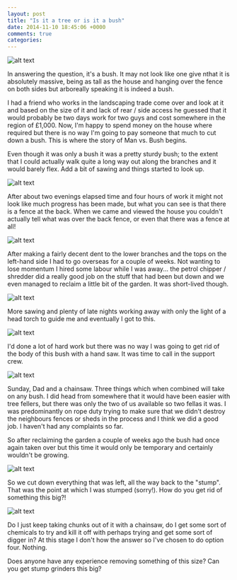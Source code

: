 ```yaml
---
layout: post
title: "Is it a tree or is it a bush"
date: 2014-11-10 18:45:06 +0000
comments: true
categories: 
---
```


![alt text](https://allenar.github.com/images/IMG_21.JPG "Before")

In answering the question, it's a bush. It may not look like one give nthat it is absolutely massive, being as tall as the house and hanging over the fence on both sides but arboreally speaking it is indeed a bush.

I had a friend who works in the landscaping trade come over and look at it and based on the size of it and lack of rear / side access he guessed that it would probably be two days work for two guys and cost somewhere in the region of £1,000. Now, I'm happy to spend money on the house where required but there is no way I'm going to pay someone that much to cut down a bush. This is where the story of Man vs. Bush begins.

Even though it was only a bush it was a pretty sturdy bush; to the extent that I could actually walk quite a long way out along the branches and it would barely flex. Add a bit of sawing and things started to look up.

![alt text](https://allenar.github.com/images/IMG_22.JPG "Man Plus Saw")

After about two evenings elapsed time and four hours of work it might not look like much progress has been made, but what you can see is that there is a fence at the back. When we came and viewed the house you couldn't actually tell what was over the back fence, or even that there was a fence at all!

![alt text](https://allenar.github.com/images/IMG_23.JPG "Beware the Foreman!")

After making a fairly decent dent to the lower branches and the tops on the left-hand side I had to go overseas for a couple of weeks. Not wanting to lose momentum I hired some labour while I was away... the petrol chipper / shredder did a really good job on the stuff that had been but down and we even managed to reclaim a little bit of the garden. It was short-lived though.

![alt text](https://allenar.github.com/images/IMG_24.JPG "Labour")

More sawing and plenty of late nights working away with only the light of a head torch to guide me and eventually I got to this.

![alt text](https://allenar.github.com/images/IMG_25.JPG "Getting There")

I'd done a lot of hard work but there was no way I was going to get rid of the body of this bush with a hand saw. It was time to call in the support crew.

![alt text](https://allenar/github.com/images/IMG_26.JPG "Tree Fellas")

Sunday, Dad and a chainsaw. Three things which when combined will take on any bush. I did head from somewhere that it would have been easier with tree fellers, but there was only the two of us available so two fellas it was. I was predominantly on rope duty trying to make sure that we didn't destroy the neighbours fences or sheds in the process and I think we did a good job. I haven't had any complaints so far.

So after reclaiming the garden a couple of weeks ago the bush had once again taken over but this time it would only be temporary and certainly wouldn't be growing.

![alt text](https://allenar.github.com/images/IMG_27.JPG "Piles")

So we cut down everything that was left, all the way back to the "stump". That was the point at which I was stumped (sorry!). How do you get rid of something this big?!

![alt text](https://allenar.github.com/images/IMG_27.JPG "Stumped")

Do I just keep taking chunks out of it with a chainsaw, do I get some sort of chemicals to try and kill it off with perhaps trying and get some sort of digger in? At this stage I don't how the answer so I've chosen to do option four. Nothing.

Does anyone have any experience removing something of this size? Can  you get stump grinders this big?